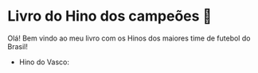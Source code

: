 # Livro do Hino dos campeões :champagne: 

Olá! Bem vindo ao meu livro com os Hinos dos maiores time de futebol do Brasil!

- Hino do Vasco:
